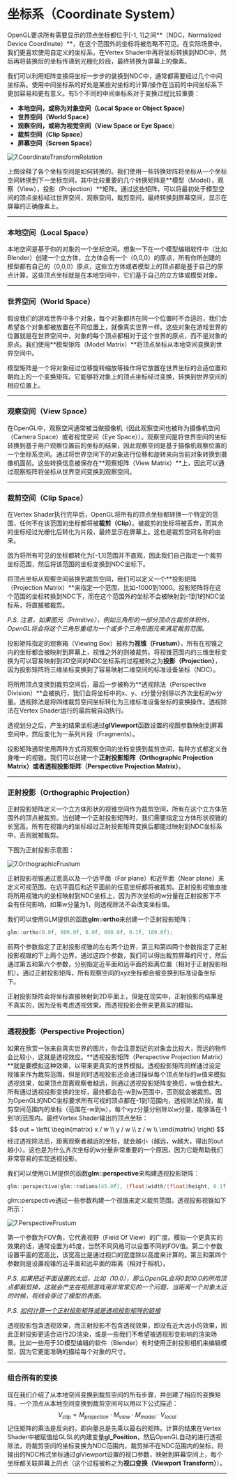 # 坐标系（Coordinate System）

OpenGL要求所有需要显示的顶点坐标都位于[-1, 1]之间**（NDC，Normalized Device Coordinate）**，在这个范围外的坐标将被忽略不可见。在实际场景中，我们更喜欢使用自定义的坐标系，在Vertex Shader中再将坐标转换到NDC中，然后再将装换后的坐标传递到光栅化阶段，最终转换为屏幕上的像素。

我们可以利用矩阵变换将坐标一步步的装换到NDC中，通常都需要经过几个中间坐标系。使用中间坐标系的好处是某些对坐标的计算/操作在当前的中间坐标系下更加容易和更有意义。有5个不同的中间坐标系对于变换过程比较重要：

- **本地空间，或称为对象空间（Local Space or Object Space）**
- **世界空间（World Space）**
- **观察空间，或称为视觉空间（View Space or Eye Space**）
- **裁剪空间（Clip Space）**
- **屏幕空间（Screen Space）**

![7.CoordinateTransformRelation](images/7.CoordinateTransformRelation.png)

上图诠释了各个坐标空间是如何转换的。我们使用一些转换矩阵将坐标从一个坐标空间转换到下一坐标空间，其中比较重要的几个转换矩阵是**模型（Model），观察（View），投影（Projection）**矩阵。通过这些矩阵，可以将最初处于模型空间的顶点坐标经过世界空间，观察空间，裁剪空间，最终转换到屏幕空间，显示在屏幕的正确像素上。

------

### 本地空间（Local Space）

本地空间是基于你的对象的一个坐标空间。想象一下在一个模型编辑软件中（比如Blender）创建一个立方体，立方体会有一个（0,0,0）的原点，所有你所创建的模型都有自己的（0,0,0）原点，这些立方体或者模型上的顶点都是基于自己的原点计算，这些顶点坐标就是在本地空间中，它们基于自己的立方体或模型对象。

------

### 世界空间（World Space）

假设我们的游戏世界中多个对象，每个对象都挤在同一个位置时不合适的，我们会希望各个对象都被放置在不同位置上，就像真实世界一样。这些对象在游戏世界的位置就是在世界空间中，对象的每个顶点都相对于这个世界的原点，而不是对象的原点。我们使用**模型矩阵（Model Matrix）**将顶点坐标从本地空间变换到世界空间中。

模型矩阵是一个将对象经过位移旋转缩放等操作将它放置在世界坐标的合适位置和朝向上的一个变换矩阵。它能够将对象上的顶点坐标经过变换，转换到世界空间的相应位置上。

------

### 观察空间（View Space）

在OpenGL中，观察空间通常被当做摄像机（因此观察空间也被称为摄像机空间（Camera Space）或者视觉空间（Eye Space））。观察空间是将世界空间的坐标转换到基于用户观察位置前的坐标的结果，因此观察空间是基于摄像机观察位置的一个坐标系空间。通过将世界空间下的对象进行位移和旋转来向当前对象转换到摄像机面前。这些转换信息被保存在**观察矩阵（View Matrix）**上，因此可以通过观察矩阵将坐标从世界空间变换到观察空间。

------

### 裁剪空间（Clip Space）

在Vertex Shader执行完毕后，OpenGL将所有的顶点坐标都转换一个特定的范围，任何不在该范围的坐标都将被**裁剪（Clip）**。被裁剪的坐标将被丢弃，而其余的坐标经过光栅化后转化为片段，最终显示在屏幕上。这也是裁剪空间名称的由来。

因为将所有可见的坐标都转化为[-1,1]范围并不直观，因此我们自己指定一个裁剪坐标范围，然后将该范围的坐标变换到NDC坐标下。

将顶点坐标从观察空间装换到裁剪空间，我们可以定义一个**投影矩阵（Projection Matrix）**来指定一个范围，比如-1000到1000。投影矩阵将在这个范围的坐标转换到NDC下，而在这个范围外的坐标不会被映射到-1到1的NDC坐标系，将直接被裁剪。

*P.S. 注意，如果图元（Primitive），例如三角形的一部分顶点在裁剪体积外，OpenGL将会将这个三角形重组为一个或多个三角形图元来满足裁剪范围。*

投影矩阵指定的观察箱（Viewing Box）被称为**视锥（Frustum）**，所有在视锥之内的坐标都会被映射到屏幕上，视锥之外的则被裁剪。将视锥范围内的三维坐标变换为可以容易映射到2D空间的NDC坐标系的过程被称之为**投影（Projection）**，因为投影矩阵将三维坐标变换到了容易映射二维空间的标准设备坐标（NDC）。

将所用顶点变换到裁剪空间后，最后一步被称为**透视除法（Perspective Division）**会被执行，我们会将坐标中的x、y、z分量分别除以齐次坐标的w分量。透视除法是将四维裁剪空间坐标转化为三维标准设备坐标的变换操作。透视除法在Vertex Shader运行的最后被自动执行。

透视划分之后，产生的结果坐标通过**glViewport**函数设置的视图参数映射到屏幕空间中，然后变化为一系列片段（Fragments）。

投影矩阵通常使用两种方式将观察空间的坐标变换到裁剪空间，每种方式都定义自身唯一的视锥。我们可以创建一个**正射投影矩阵（Orthographic Projection Matrix）**或者**透视投影矩阵（Perspective Projection Matrix）**。

------

### 正射投影（Orthographic Projection）

正射投影矩阵定义一个立方体形状的视锥空间作为裁剪空间，所有在这个立方体范围外的顶点被裁剪。当创建一个正射投影矩阵时，我们需要指定立方体形状视锥的长宽高。所有在视锥内的坐标经过正射投影矩阵变换后都能过映射到NDC坐标系中，否则就被裁剪。

下图为正射投影示意图：

![7.OrthographicFrustum](images/7.OrthographicFrustum.png)

正射投影视锥通过宽高以及一个远平面（Far plane）和近平面（Near plane）来定义可视范围。在远平面后和近平面前的任意坐标都将被裁剪。正射投影视锥直接将所用视锥内的坐标映射到NDC坐标上，因为齐次坐标的w分量在正射投影下不会有任何影响，如果w分量为1，则透视除法不会改变坐标值。

我们可以使用GLM提供的函数**glm::ortho**来创建一个正射投影矩阵：

```c++
glm::ortho(0.0f, 800.0f, 0.0f, 600.0f, 0.1f, 100.0f);
```

前两个参数指定了正射投影视锥的左右两个边界，第三和第四两个参数指定了正射投影视锥的下上两个边界，通过这四个参数，我们可以得出裁剪屏幕的尺寸，然后通过第五和第六个参数，分别指定近平面和远平面的距离位置（相对于正射投影相机）。通过正射投影矩阵，所有观察空间的xyz坐标都会被变换到标准设备坐标下。

正射投影矩阵会将坐标直接映射到2D平面上，但是在现实中，正射投影的结果是不真实的，因为没有考虑透视效果。而透视投影会带来更真实的模拟。

------

### 透视投影（Perspective Projection）

如果在欣赏一张来自真实世界的图片，你会注意到近的对象会比较大，而远的物件会比较小，这就是透视效应。**透视投影矩阵（Perspective Projection Matrix）**就是要模拟这种效果，以带来更真实的世界模拟。透视投影矩阵同样通过设定视锥来作为裁剪范围，但是同时透视投影还会通过操纵每个顶点坐标的w值来模拟透视效果，如果顶点距离观察者越远，则通过透视投影矩阵变换后，w值会越大。所有通过透视投影变换的坐标，最终都会在-w到w范围中，否则就会被裁剪。因为OpenGL的NDC坐标要求所有可视的顶点都在-1到1范围内，透视除法阶段，裁剪空间范围内的坐标（范围在-w到w），每个xyz分量分别除以w分量，能够落在-1到1的范围内。最终Vertex Shader输出的顶点坐标：
$$
out = 
\left(
\begin{matrix}
x / w \\
y / w \\
z / w \\
\end{matrix}
\right)
$$
经过透视除法后，距离观察者越远的坐标，就会越小（越远，w越大，得出的out越小）。这也是为什么齐次坐标的w分量非常重要的一个原因，因为它能帮助我们非常容易的实现透视投影。

我们可以使用GLM提供的函数**glm::perspective**来构建透视投影矩阵：

```c++
glm::perspective(glm::radians(45.0f), (float)width/(float)height, 0.1f, 100.0f);
```

glm::perspective通过一些参数构建一个视锥来定义裁剪范围，透视投影视锥如下所示：

![7.PerspectiveFrustum](images/7.PerspectiveFrustum.png)

第一个参数为FOV角，它代表视野（Field Of View）的广度。模拟一个更真实的效果的话，通常设置为45度，当然不同风格可以设置不同的FOV值。第二个参数设置平面的宽高比，该宽高比是通过视口的宽度除以高度来计算的。第三和第四个参数则是设置视锥的近平面和远平面的距离（相对于相机）。

*P.S. 如果把近平面设置的太远，比如（10.0），那么OpenGL会将0到10.0的所用顶点都裁剪掉，这就会产生在视频游戏用非常常见的一个问题，当距离一个对象太近的时候，视线会穿过了模型的表面。*

*P.S. [如何计算一个正射投影矩阵或是透视投影矩阵的链接](http://www.songho.ca/opengl/gl_projectionmatrix.html)*

透视投影包含透视效果，而正射投影不包含透视效果，即没有近大远小的效果，因此正射投影更适合进行2D渲染，或是一些我们不希望被透视形变影响的渲染场景。比如一些用于3D模型编辑的软件（Blender）有时使用正射投影相机来编辑模型，因为它更能准确的描绘每个对象的尺寸。

------

### 组合所有的变换

现在我们介绍了从本地空间变换到裁剪空间的所有步骤，并创建了相应的变换矩阵，一个顶点从本地空间变换到裁剪空间可以用以下公式描述：
$$
V_{clip} = M_{projection} \cdot M_{view} \cdot M_{model} \cdot V_{local}
$$
记住矩阵的乘法是反向的，即向量总是先乘以最右的矩阵。计算的结果在Vertex Shader中被赋值给GLSL的内建变量**gl_Position**，然后OpenGL自动的进行透视除法，将裁剪空间的坐标变换为NDC范围内，裁剪掉不在NDC范围内的坐标，将输出的NDC格式坐标通过glViewport设置的视口参数，映射到屏幕空间上，每个坐标都关联屏幕上的点（这个过程被称之为**视口变换（Viewport Transform）**）。

------

